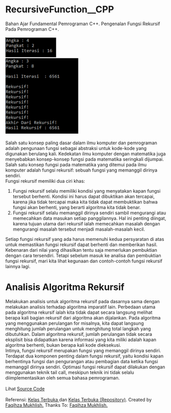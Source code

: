# RecursiveFunction__CPP
Bahan Ajar Fundamental Pemrograman C++. Pengenalan Fungsi Rekursif Pada Pemrograman C++.<br><br>
<img src="https://github.com/RizkyKhapidsyah/RecursiveFunction__CPP/blob/master/Result/001.PNG"><br>
<img src="https://github.com/RizkyKhapidsyah/RecursiveFunction__CPP/blob/master/Result/002.PNG"><br><br>
Salah satu konsep paling dasar dalam ilmu komputer dan pemrograman adalah pengunaan fungsi sebagai abstraksi untuk kode-kode yang digunakan berulang kali. Kedekatan ilmu komputer dengan matematika juga menyebabkan konsep-konsep fungsi pada matematika seringkali dijumpai. Salah satu konsep fungsi pada matematika yang ditemui pada ilmu komputer adalah fungsi rekursif: sebuah fungsi yang memanggil dirinya sendiri.<br>
Fungsi rekursif memiliki dua ciri khas:
<br>
1. Fungsi rekursif selalu memiliki kondisi yang menyatakan kapan fungsi tersebut berhenti. Kondisi ini harus dapat dibuktikan akan tercapai, karena jika tidak tercapai maka kita tidak dapat membuktikan bahwa fungsi akan berhenti, yang berarti algoritma kita tidak benar.
2. Fungsi rekursif selalu memanggil dirinya sendiri sambil mengurangi atau memecahkan data masukan setiap panggilannya. Hal ini penting diingat, karena tujuan utama dari rekursif ialah memecahkan masalah dengan mengurangi masalah tersebut menjadi masalah-masalah kecil.<br>

Setiap fungsi rekursif yang ada harus memenuhi kedua persyaratan di atas untuk memastikan fungsi rekursif dapat berhenti dan memberikan hasil. Kebenaran dari nilai yang dihasilkan tentu saja memerlukan pembuktian dengan cara tersendiri. Tetapi sebelum masuk ke analisa dan pembuktian fungsi rekursif, mari kita lihat kegunaan dan contoh-contoh fungsi rekursif lainnya lagi.<br>

# Analisis Algoritma Rekursif<br>
Melakukan analisis untuk algoritma rekursif pada dasarnya sama dengan melakukan analisis terhadap algoritma imparatif lain. Perbedaan utama pada algoritma rekursif ialah kita tidak dapat secara langsung melihat berapa kali bagian rekursif dari algoritma akan dijalankan. Pada algoritma yang menggunakan perulangan for misalnya, kita dapat langsung menghitung jumlah perulangan untuk menghitung total langkah yang dibutuhkan. Dalam algoritma rekursif, jumlah perulangan tidak secara eksplisit bisa didapatkan karena informasi yang kita miliki adalah kapan algoritma berhenti, bukan berapa kali kode dieksekusi.<br>
Intinya, fungsi rekursif merupakan fungsi yang memanggil dirinya sendiri. Terdapat dua komponen penting dalam fungsi rekursif, yaitu kondisi kapan berhentinya fungsi dan pengurangan atau pembagian data ketika fungsi memanggil dirinya sendiri. Optimasi fungsi rekursif dapat dilakukan dengan menggunakan teknik tail call, meskipun teknik ini tidak selalu diimplementasikan oleh semua bahasa pemrograman.<br><br>
Lihat <a href="https://github.com/RizkyKhapidsyah/RecursiveFunction__CPP/blob/master/Source.cpp">Source Code</a><br><br>
Referensi: <a href="https://www.youtube.com/user/faqihzamukhlish"> Kelas Terbuka </a> dan <a href="https://github.com/kelasterbuka"> Kelas Terbuka (Repository)</a>. Created by <a href="https://github.com/faqihza">Faqihza Mukhlish.</a> Thanks To: <a href="https://www.youtube.com/channel/UCRGHjysoCemh4y7tCJQs30w/about">Faqihza Mukhlish.</a>
